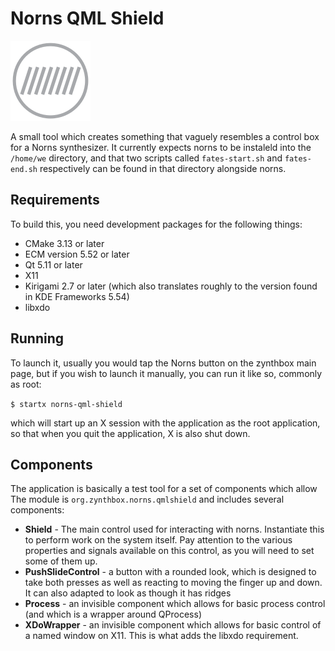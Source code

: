 # Norns QML Shield

![norns-qml-shield logo](src/icons/128-apps-norns-qml-shield.png)

A small tool which creates something that vaguely resembles a control box for
a Norns synthesizer. It currently expects norns to be instaleld into the
```/home/we``` directory, and that two scripts called ```fates-start.sh``` and
```fates-end.sh``` respectively can be found in that directory alongside norns.

## Requirements

To build this, you need development packages for the following things:

* CMake 3.13 or later
* ECM version 5.52 or later
* Qt 5.11 or later
* X11
* Kirigami 2.7 or later (which also translates roughly to the version found in
  KDE Frameworks 5.54)
* libxdo

## Running

To launch it, usually you would tap the Norns button on the zynthbox main page,
but if you wish to launch it manually, you can run it like so, commonly as
root:

```$ startx norns-qml-shield```

which will start up an X session with the application as the root application,
so that when you quit the application, X is also shut down.

## Components

The application is basically a test tool for a set of components which allow 
The module is ```org.zynthbox.norns.qmlshield``` and includes several components:

* **Shield** - The main control used for interacting with norns. Instantiate this
  to perform work on the system itself. Pay attention to the various properties
  and signals available on this control, as you will need to set some of them up.
* **PushSlideControl** - a button with a rounded look, which is designed to take 
  both presses as well as reacting to moving the finger up and down. It can also
  adapted to look as though it has ridges
* **Process** - an invisible component which allows for basic process control
  (and which is a wrapper around QProcess)
* **XDoWrapper** - an invisible component which allows for basic control of a
  named window on X11. This is what adds the libxdo requirement.
